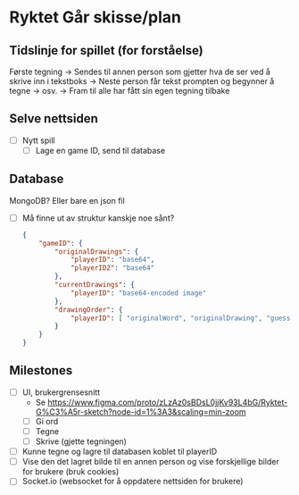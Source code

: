 # Ryktet Går skisse/plan

## Tidslinje for spillet (for forståelse)

Første tegning -> Sendes til annen person som gjetter hva de ser ved å skrive inn i tekstboks -> Neste person får tekst prompten og begynner å tegne -> osv. -> Fram til alle har fått sin egen tegning tilbake

## Selve nettsiden

- [ ] Nytt spill
  - [ ] Lage en game ID, send til database

## Database

MongoDB? Eller bare en json fil

- [ ] Må finne ut av struktur kanskje noe sånt?

    ```json
    {
        "gameID": {
            "originalDrawings": {
                "playerID": "base64",
                "playerID2": "base64"
            },
            "currentDrawings": {
                "playerID": "base64-encoded image"
            },
            "drawingOrder": {
                "playerID": [ "originalWord", "originalDrawing", "guess1", "drawing1", "guess2", "drawing2", "guess3", "drawing3", "guess4", "drawing4" ]
            }
        }
    }
    ```

## Milestones

- [ ] UI, brukergrensesnitt
  - Se https://www.figma.com/proto/zLzAz0sBDsL0jjKv93L4bG/Ryktet-G%C3%A5r-sketch?node-id=1%3A3&scaling=min-zoom
  - [ ] Gi ord
  - [ ] Tegne
  - [ ] Skrive (gjette tegningen)
- [ ] Kunne tegne og lagre til databasen koblet til playerID
- [ ] Vise den det lagret bilde til en annen person og vise forskjellige bilder for brukere (bruk cookies)
- [ ] Socket.io (websocket for å oppdatere nettsiden for brukere)
